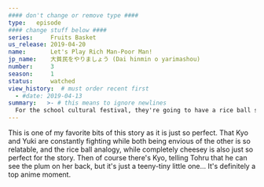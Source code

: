 ```yaml
---
#### don't change or remove type ####
type:   episode
#### change stuff below ####
series:     Fruits Basket
us_release: 2019-04-20 
name:       Let's Play Rich Man-Poor Man!
jp_name:    大貧民をやりましょう (Dai hinmin o yarimashou)
number:     3
season:     1
status:     watched
view_history:  # must order recent first
  - #date: 2019-04-13 
summary:   >- # this means to ignore newlines
  For the school cultural festival, they're going to have a rice ball stand. Kyo is mad that the class rejected his idea and latched onto Yuki's instead. He tells Tohru that he envies Yuki not just for being part of the zodiac, but for being smart and respected by others. After class, Kyo is baited into playing cards (Rich Man - Poor Man) by Uo, and Yuki sees them having fun and later tells Tohuru he is envious of Kyo's ability to interact and get along so easily with everyone. The next morning as Tohru is making rice balls for the school festival, she tries to use the plum on the back of the rice ball as an analogy for why people see the good qualities of others, but can't see the good qualities in themselves - like the plum on a rice ball it's on their back. 
---
```


This is one of my favorite bits of this story as it is just so perfect. That Kyo and Yuki are constantly fighting while both being envious of the other is so relatable, and the rice ball analogy, while completely cheesey is also just so perfect for the story. Then of course there's Kyo, telling Tohru that he can see the plum on her back, but it's just a teeny-tiny little one... It's definitely a top anime moment.

